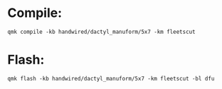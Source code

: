 # Compile:

`qmk compile -kb handwired/dactyl_manuform/5x7 -km fleetscut`

# Flash:

`qmk flash -kb handwired/dactyl_manuform/5x7 -km fleetscut -bl dfu`
